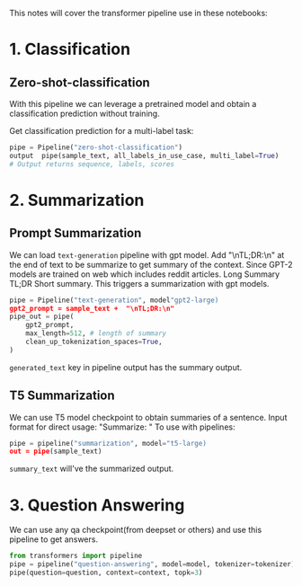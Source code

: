 This notes will cover the transformer pipeline use in these notebooks:

# 1. Classification

## Zero-shot-classification

With this pipeline we can leverage a pretrained model and obtain a classification prediction without training.

Get classification prediction for a multi-label task:
```Python
pipe = Pipeline("zero-shot-classification")
output  pipe(sample_text, all_labels_in_use_case, multi_label=True)
# Output returns sequence, labels, scores
```

# 2. Summarization

## Prompt Summarization

We can load `text-generation` pipeline with gpt model. Add "\nTL;DR:\n" at the end of text to be summarize to get summary of the context. Since GPT-2 models are trained on web which includes reddit articles. Long Summary TL;DR Short summary. This triggers a summarization with gpt models.

```Python
pipe = Pipeline("text-generation", model"gpt2-large)
gpt2_prompt = sample_text +  "\nTL;DR:\n"
pipe_out = pipe(
    gpt2_prompt,
    max_length=512, # length of summary
    clean_up_tokenization_spaces=True,
)
```

`generated_text` key in pipeline output has the summary output.

## T5 Summarization

We can use T5 model checkpoint to obtain summaries of a sentence. Input format for direct usage:
"Summarize: <Text>"
To use with pipelines:

```Python
pipe = pipeline("summarization", model="t5-large)
out = pipe(sample_text)
```

`summary_text` will've the summarized output.

# 3. Question Answering

We can use any qa checkpoint(from deepset or others) and use this pipeline to get answers.

```Python
from transformers import pipeline
pipe = pipeline("question-answering", model=model, tokenizer=tokenizer)
pipe(question=question, context=context, topk=3)
```